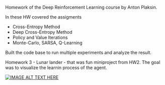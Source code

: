 Homework of the Deep Reinforcement Learning course by Anton Plaksin.

In these HW covered the assigments 
-  Cross-Entropy Method
-  Deep Cross-Entropy Method
-  Policy and Value Iterations
-  Monte-Carlo, SARSA, Q-Learning

Built the code base to run multiple experiments and analyze the result.


Homework 3 - Lunar lander - that was fun miniproject from HW2. The goal was to visualize the learnin process of the agent.

[![IMAGE ALT TEXT HERE](https://img.youtube.com/vi/mg7JDSxUg4Y/0.jpg)](https://www.youtube.com/watch?v=mg7JDSxUg4Y)

